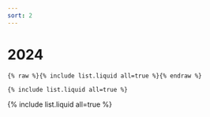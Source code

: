 ```yaml
---
sort: 2
---
```


# 2024

```
{% raw %}{% include list.liquid all=true %}{% endraw %}

{% include list.liquid all=true %}
```

{% include list.liquid all=true %}
